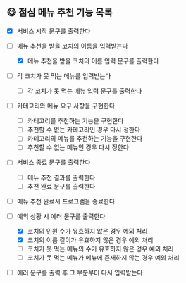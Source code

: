 ## 😋 점심 메뉴 추천 기능 목록

- [x] 서비스 시작 문구를 출력한다

- [ ] 메뉴 추천을 받을 코치의 이름을 입력받는다

  - [x] 메뉴 추천을 받을 코치의 이름 입력 문구를 출력한다

- [ ] 각 코치가 못 먹는 메뉴를 입력받는다

  - [ ] 각 코치가 못 먹는 메뉴 입력 문구를 출력한다

- [ ] 카테고리와 메뉴 요구 사항을 구현한다

  - [ ] 카테고리를 추천하는 기능을 구현한다
  - [ ] 추천할 수 없는 카테고리인 경우 다시 정한다
  - [ ] 카테고리의 메뉴를 추천하는 기능을 구현한다
  - [ ] 추천할 수 없는 메뉴인 경우 다시 정한다

- [ ] 서비스 종료 문구를 출력한다

  - [ ] 메뉴 추천 결과를 출력한다
  - [ ] 추천 완료 문구를 출력한다

- [ ] 메뉴 추천 완료시 프로그램을 종료한다

- [ ] 예외 상황 시 에러 문구를 출력한다

  - [x] 코치의 인원 수가 유효하지 않은 경우 예외 처리
  - [x] 코치의 이름 길이가 유효하지 않은 경우 예외 처리
  - [ ] 코치가 못 먹는 메뉴의 수가 유효하지 않은 경우 예외 처리
  - [ ] 코치가 못 먹는 메뉴가 메뉴에 존재하지 않는 경우 예외 처리

- [ ] 에러 문구를 출력 후 그 부분부터 다시 입력받는다
